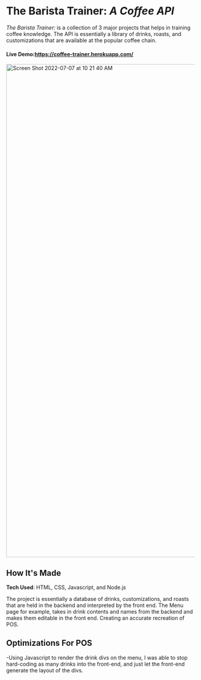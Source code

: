 # The Barista Trainer: *A Coffee API*
*The Barista Trainer:* is a collection of 3 major projects that helps in training coffee knowledge. The API is essentially a library of drinks, roasts, and customizations that are available at the popular coffee chain.
#### Live Demo:https://coffee-trainer.herokuapp.com/
<img width="1318" alt="Screen Shot 2022-07-07 at 10 21 40 AM" src="https://user-images.githubusercontent.com/100736905/177803837-00b71048-3887-4e82-ae33-da109a46ecd3.png">

## How It's Made
**Tech Used**: HTML, CSS, Javascript, and Node.js

The project is essentially a database of drinks, customizations, and roasts that are held in the backend and interpreted by the front end. The Menu
page for example, takes in drink contents and names from the backend and makes them editable in the front end. Creating an accurate recreation of
POS. 

## Optimizations For POS
-Using Javascript to render the drink divs on the menu, I was able to stop hard-coding as many drinks into the front-end, and just let the front-end generate the layout of the divs.

